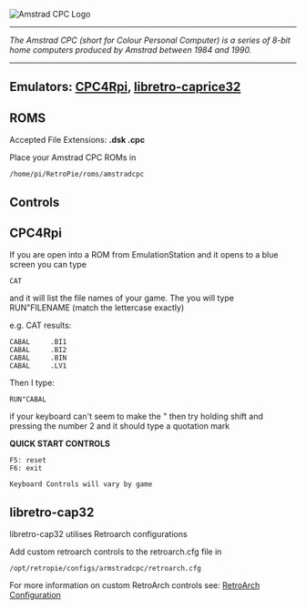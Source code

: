 ![Amstrad CPC Logo](http://www.iamretro.gr/wp-content/uploads/2013/01/logo_amstrad2.png)
***
_The Amstrad CPC (short for Colour Personal Computer) is a series of 8-bit home computers produced by Amstrad between 1984 and 1990._
***
## Emulators: [CPC4Rpi](http://gaming.capsule-sa.co.za/?gamepress_reviews=cpc4rpi-cpc-6128-emulator-for-raspberry-pi), [libretro-caprice32](https://github.com/libretro/libretro-cap32.git)

## ROMS

Accepted File Extensions: **.dsk .cpc**

Place your Amstrad CPC ROMs in
```
/home/pi/RetroPie/roms/amstradcpc
```
## Controls

## CPC4Rpi

If you are open into a ROM from EmulationStation and it opens to a blue screen you can type
```
CAT
```
and it will list the file names of your game. The you will type RUN"FILENAME (match the lettercase exactly)

e.g. CAT results:
```
CABAL     .BI1
CABAL     .BI2
CABAL     .BIN
CABAL     .LV1
```
Then I type:
```
RUN"CABAL
```
if your keyboard can't seem to make the " then try holding shift and pressing the number 2 and it should type a quotation mark

**QUICK START CONTROLS**
```
F5: reset
F6: exit

Keyboard Controls will vary by game
```

## libretro-cap32 

libretro-cap32 utilises Retroarch configurations

Add custom retroarch controls to the retroarch.cfg file in
```shell
/opt/retropie/configs/armstradcpc/retroarch.cfg
```
For more information on custom RetroArch controls see: [RetroArch Configuration](https://github.com/petrockblog/RetroPie-Setup/wiki/RetroArch-Configuration)